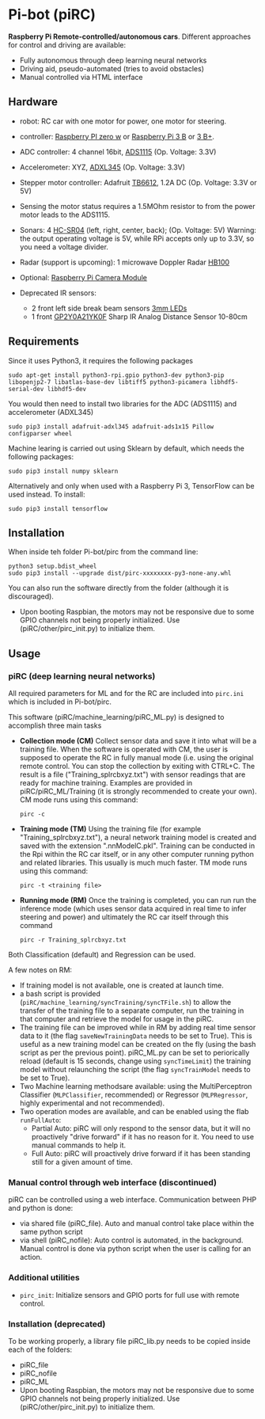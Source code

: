 # Pi-bot (piRC)
**Raspberry Pi Remote-controlled/autonomous cars**. Different approaches for control and driving are available:
- Fully autonomous through deep learning neural networks 
- Driving aid, pseudo-automated (tries to avoid obstacles)
- Manual controlled via HTML interface

## Hardware
- robot: RC car with one motor for power, one motor for steering.
- controller: [Raspberry PI zero w](https://www.raspberrypi.org/products/pi-zero-w/) or [Raspberry Pi 3 B](https://www.raspberrypi.org/products/raspberry-pi-3-model-b/) or [3 B+](https://www.raspberrypi.org/products/raspberry-pi-3-model-b-plus/). 
- ADC controller: 4 channel 16bit, [ADS1115](http://www.ti.com/lit/ds/symlink/ads1115.pdf) (Op. Voltage: 3.3V)
- Accelerometer: XYZ, [ADXL345](http://www.analog.com/en/products/mems/accelerometers/adxl345.html) (Op. Voltage: 3.3V)
- Stepper motor controller: Adafruit [TB6612](https://learn.adafruit.com/adafruit-tb6612-h-bridge-dc-stepper-motor-driver-breakout/overview), 1.2A DC (Op. Voltage: 3.3V or 5V)
- Sensing the motor status requires a 1.5MOhm resistor to from the power motor leads to the ADS1115. 
- Sonars: 4 [HC-SR04](http://www.micropik.com/PDF/HCSR04.pdf) (left, right, center, back); (Op. Voltage: 5V)
  Warning: the output operating voltage is 5V, while RPi accepts only up to 3.3V, so you need a voltage divider.
- Radar (support is upcoming): 1 microwave Doppler Radar [HB100](https://www.tindie.com/products/limpkin/hb100-doppler-speed-sensor-arduino-compatible/)
- Optional: [Raspberry Pi Camera Module](https://www.raspberrypi.org/products/camera-module-v2/)

- Deprecated IR sensors:
    - 2 front left side break beam sensors [3mm LEDs](https://www.adafruit.com/products/2167)
    - 1 front [GP2Y0A21YK0F](http://www.sharp-world.com/products/device/lineup/data/pdf/datasheet/gp2y0a21yk_e.pdf) Sharp IR Analog Distance Sensor 10-80cm

## Requirements
Since it uses Python3, it requires the following packages

    sudo apt-get install python3-rpi.gpio python3-dev python3-pip libopenjp2-7 libatlas-base-dev libtiff5 python3-picamera libhdf5-serial-dev libhdf5-dev

You would then need to install two libraries for the ADC (ADS1115) and accelerometer (ADXL345)

    sudo pip3 install adafruit-adxl345 adafruit-ads1x15 Pillow configparser wheel

Machine learing is carried out using Sklearn by default, which needs the following packages:

    sudo pip3 install numpy sklearn 
    
Alternatively and only when used with a Raspberry Pi 3, TensorFlow can be used instead. To install: 

    sudo pip3 install tensorflow

## Installation
When inside teh folder Pi-bot/pirc from the command line:

    python3 setup.bdist_wheel
    sudo pip3 install --upgrade dist/pirc-xxxxxxxx-py3-none-any.whl  
    
You can also run the software directly from the folder (although it is discouraged).
    
- Upon booting Raspbian, the motors may not be responsive due to some GPIO channels not being properly initialized. Use (piRC/other/pirc_init.py) to initialize them.

## Usage
### piRC (deep learning neural networks)
All required parameters for ML and for the RC are included into `pirc.ini` which is included in Pi-bot/pirc. 
 
This software (piRC/machine_learning/piRC_ML.py) is designed to accomplish three main tasks
- **Collection mode (CM)** Collect sensor data and save it into what will be a training file. When the software is operated with CM, the user is supposed to operate the RC in fully manual mode (i.e. using the original remote control. You can stop the collection by exiting with CTRL+C. The result is a file ("Training_splrcbxyz.txt") with sensor readings that are ready for machine training. Examples are provided in piRC/piRC_ML/Training (it is strongly recommended to create your own). CM mode runs using this command:

    `pirc -c`

- **Training mode (TM)** Using the training file (for example "Training_splrcbxyz.txt"), a neural network training model is created and saved with the extension ".nnModelC.pkl". Training can be conducted in the Rpi within the RC car itself, or in any other computer running python and related libraries. This usually is much much faster. TM mode runs using this command:

    `pirc -t <training file>`

- **Running mode (RM)** Once the training is completed, you can run run the inference mode (which uses sensor data acquired in real time to infer steering and power) and ultimately the RC car itself through this command

    `pirc -r Training_splrcbxyz.txt`

Both Classification (default) and Regression can be used.

A few notes on RM:
- If training model is not available, one is created at launch time.
- a bash script is provided (`piRC/machine_learning/syncTraining/syncTFile.sh`) to allow the transfer of the training file to a separate computer, run the training in that computer and retrieve the model for usage in the piRC.
- The training file can be improved while in RM by adding real time sensor data to it (the flag `saveNewTrainingData` needs to be set to True). This is useful as a new training model can be created on the fly (using the bash script as per the previous point). piRC_ML.py can be set to periorically reload (default is 15 seconds, change using `syncTimeLimit`) the training model without relaunching the script (the flag `syncTrainModel` needs to be set to True).
- Two Machine learning methodsare available: using the MultiPerceptron Classifier (`MLPClassifier`, recommended) or Regressor (`MLPRegressor`, highly experimental and not recommended). 
- Two operation modes are available, and can be enabled using the flab `runFullAuto`:
    - Partial Auto: piRC will only respond to the sensor data, but it will no proactively "drive forward" if it has no reason for it. You need to use manual commands to help it. 
    - Full Auto: piRC will proactively drive forward if it has been standing still for a given amount of time. 

### Manual control through web interface (discontinued)
piRC can be controlled using a web interface. Communication between PHP and python is done: 
- via shared file (piRC_file). Auto and manual control take place within the same python script
- via shell (piRC_nofile): Auto control is automated, in the background. Manual control is done via python script when the user 
is calling for an action.

### Additional utilities
- `pirc_init`: Initialize sensors and GPIO ports for full use with remote control.


### Installation (deprecated)
To be working properly, a library file piRC_lib.py needs to be copied inside each of the folders:
- piRC_file
- piRC_nofile
- piRC_ML
- Upon booting Raspbian, the motors may not be responsive due to some GPIO channels not being properly initialized. Use (piRC/other/pirc_init.py) to initialize them.
